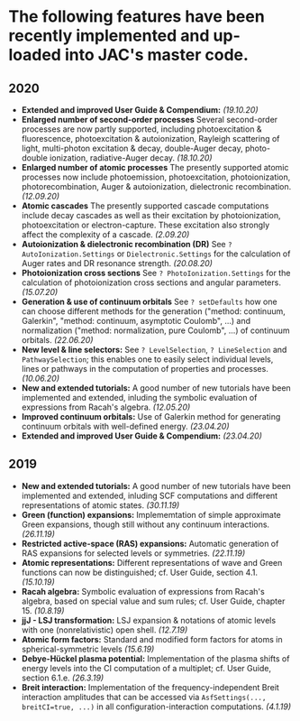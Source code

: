 

The following features have been recently implemented and up-loaded into JAC's master code.
===========================================================================================



## 2020

* **Extended and improved User Guide & Compendium:**  *(19.10.20)*
* **Enlarged number of second-order processes** Several second-order processes are now partly supported,
    including photoexcitation & fluorescence,  photoexcitation & autoionization, Rayleigh scattering 
    of light, multi-photon excitation & decay, double-Auger decay, photo-double ionization, 
    radiative-Auger decay. *(18.10.20)*
* **Enlarged number of atomic processes** The presently supported atomic processes now include 
    photoemission, photoexcitation, photoionization, photorecombination, Auger & autoionization,
    dielectronic recombination. *(12.09.20)*
* **Atomic cascades** The presently supported cascade computations include decay cascades as well as
    their excitation by photoionization, photoexcitation or electron-capture. These excitation also
    strongly affect the complexity of a cascade. *(2.09.20)*
* **Autoionization & dielectronic recombination (DR)** See `? AutoIonization.Settings` or `Dielectronic.Settings`
    for the calculation of Auger rates and DR resonance strength. *(20.08.20)*
* **Photoionization cross sections** See `? PhotoIonization.Settings` for the calculation of photoionization
    cross sections and angular parameters. *(15.07.20)*
* **Generation & use of continuum orbitals** See `? setDefaults` how one can choose different methods
    for the generation ("method: continuum, Galerkin", "method: continuum, asymptotic Coulomb", ...)
    and normalization ("method: normalization, pure Coulomb", ...) of continuum orbitals. *(22.06.20)*
* **New level & line selectors:** See `? LevelSelection`, `? LineSelection` and `PathwaySelection`; this
    enables one to easily select individual levels, lines or pathways in the computation of properties
    and processes. *(10.06.20)*
* **New and extended tutorials:** A good number of new tutorials have been implemented and extended,
    inluding the symbolic evaluation of expressions from Racah's algebra. *(12.05.20)*
* **Improved continuum orbitals:** Use of Galerkin method for generating continuum orbitals with 
    well-defined energy. *(23.04.20)*
* **Extended and improved User Guide & Compendium:**  *(23.04.20)*



## 2019

* **New and extended tutorials:** A good number of new tutorials have been implemented and extended,
    inluding SCF computations and different representations of atomic states. *(30.11.19)*
* **Green (function) expansions:** Implememtation of simple approximate Green expansions, though still without
    any continuum interactions. *(26.11.19)*
* **Restricted active-space (RAS) expansions:** Automatic generation of RAS expansions for selected levels
    or symmetries. *(22.11.19)*
* **Atomic representations:** Different representations of wave and Green functions can now be distinguished;
    cf. User Guide, section 4.1. *(15.10.19)*
* **Racah algebra:** Symbolic evaluation of expressions from Racah's algebra, based on special value and
    sum rules; cf. User Guide, chapter 15. *(10.8.19)*
* **jjJ - LSJ transformation:** LSJ expansion & notations of atomic levels with one (nonrelativistic) 
    open shell. *(12.7.19)*
* **Atomic form factors:** Standard and modified form factors for atoms in spherical-symmetric levels
    *(15.6.19)*
* **Debye-Hückel plasma potential:** Implementation of the plasma shifts of energy levels into the
    CI computation of a multiplet; cf. User Guide, section 6.1.e.   *(26.3.19)*
* **Breit interaction:**  Implementation of the frequency-independent Breit interaction amplitudes 
    that can be accessed via `AsfSettings(..., breitCI=true, ...)` in all configuration-interaction
    computations.  *(4.1.19)*
